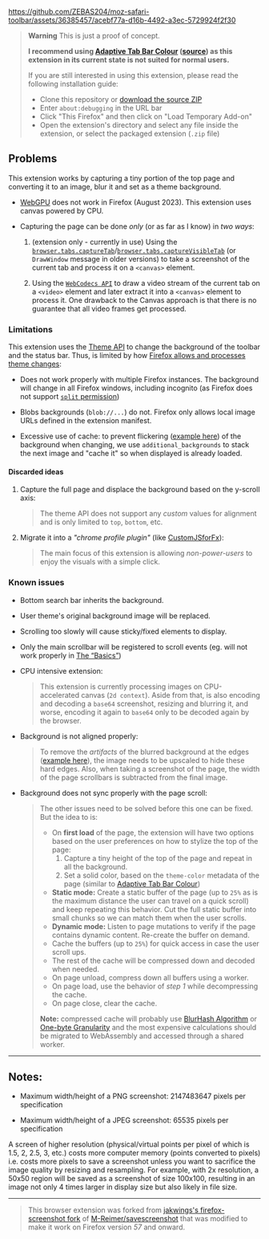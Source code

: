 https://github.com/ZEBAS204/moz-safari-toolbar/assets/36385457/acebf77a-d16b-4492-a3ec-5729924f2f30

> **Warning**
> This is just a proof of concept.
>
> **I recommend using [Adaptive Tab Bar Colour](https://addons.mozilla.org/en-US/firefox/addon/adaptive-tab-bar-colour/) ([source](https://github.com/easonwong-de/Adaptive-Tab-Bar-Colour)) as this extension in its current state is not suited for normal users.**
>
> If you are still interested in using this extension, please read the following installation guide:
>
> - Clone this repository or [download the source ZIP](https://github.com/ZEBAS204/moz-safari-toolbar/archive/refs/heads/master.zip)
> - Enter `about:debugging` in the URL bar
> - Click "This Firefox" and then click on "Load Temporary Add-on"
> - Open the extension's directory and select any file inside the extension, or select the packaged extension (`.zip` file)

## Problems

This extension works by capturing a tiny portion of the top page and converting it to an image, blur it and set as a theme background.

- [WebGPU](https://developer.mozilla.org/en-US/docs/Web/API/WebGPU_API) does not work in Firefox (August 2023). This extension uses canvas powered by CPU.

- Capturing the page can be done *only* (or as far as I know) in *two ways*:

  1. (extension only - currently in use) Using the [`browser.tabs.captureTab`](https://developer.mozilla.org/en-US/docs/Mozilla/Add-ons/WebExtensions/API/tabs/captureTab)/[`browser.tabs.captureVisibleTab`](https://developer.mozilla.org/en-US/docs/Mozilla/Add-ons/WebExtensions/API/tabs/captureVisibleTab) (or `DrawWindow` message in older versions) to take a screenshot of the current tab and process it on a `<canvas>` element.

  2. Using the [`WebCodecs API`](https://developer.mozilla.org/en-US/docs/Web/API/WebCodecs_API) to draw a video stream of the current tab on a `<video>` element and later extract it into a `<canvas>` element to process it.
One drawback to the Canvas approach is that there is no guarantee that all video frames get processed.

### Limitations

This extension uses the [Theme API](https://developer.mozilla.org/en-US/docs/Mozilla/Add-ons/WebExtensions/API/theme) to change the background of the toolbar and the status bar. Thus, is limited by how [Firefox allows and processes theme changes](https://github.com/mozilla/gecko-dev/blob/master/toolkit/modules/LightweightThemeConsumer.sys.mjs):

- Does not work properly with multiple Firefox instances. The background will change in all Firefox windows, including incognito (as Firefox does not support [`split` permission](https://bugzilla.mozilla.org/show_bug.cgi?id=1380812))

- Blobs backgrounds (`blob://...`) do not. Firefox only allows local image URLs defined in the extension manifest.

- Excessive use of cache: to prevent flickering ([example here](https://i.imgur.com/fqwnQro.gif)) of the background when changing, we use `additional_backgrounds` to stack the next image and "cache it" so when displayed is already loaded.

#### Discarded ideas

1. Capture the full page and displace the background based on the y-scroll axis:
   > The theme API does not support any *custom* values for alignment and is only limited to `top`, `bottom`, etc.

2. Migrate it into a *"chrome profile plugin"* (like [CustomJSforFx](https://github.com/Aris-t2/CustomJSforFx)):
   > The main focus of this extension is allowing *non-power-users* to enjoy the visuals with a simple click.

### Known issues

- Bottom search bar inherits the background.

- User theme's original background image will be replaced.

- Scrolling too slowly will cause sticky/fixed elements to display.

- Only the main scrollbar will be registered to scroll events (eg. will not work properly in [The “Basics”](https://cpu.land/the-basics))

- CPU intensive extension:
  > This extension is currently processing images on CPU-accelerated canvas (`2d context`). Aside from that, is also encoding and decoding a `base64` screenshot, resizing and blurring it, and worse, encoding it again to `base64` only to be decoded again by the browser.

- Background is not aligned properly:
  > To remove the *artifacts* of the blurred background at the edges ([example here](https://i.imgur.com/fqwnQro.gif)), the image needs to be upscaled to hide these hard edges.
  > Also, when taking a screenshot of the page, the width of the page scrollbars is subtracted from the final image.

- Background does not sync properly with the page scroll:
  > The other issues need to be solved before this one can be fixed.
  > But the idea to is:
  > - On **first load** of the page, the extension will have two options based on the user preferences on how to stylize the top of the page:
  >   1. Capture a tiny height of the top of the page and repeat in all the background.
  >   2. Set a solid color, based on the `theme-color` metadata of the page (similar to [Adaptive Tab Bar Colour](https://github.com/easonwong-de/Adaptive-Tab-Bar-Colour))
  > - **Static mode:** Create a static buffer of the page (up to `25%` as is the maximum distance the user can travel on a quick scroll) and keep repeating this behavior. Cut the full static buffer into small chunks so we can match them when the user scrolls.
  > - **Dynamic mode:** Listen to page mutations to verify if the page contains dynamic content. Re-create the buffer on demand.
  > - Cache the buffers (up to `25%`) for quick access in case the user scroll ups.
  > - The rest of the cache will be compressed down and decoded when needed.
  > - On page unload, compress down all buffers using a worker.
  > - On page load, use the behavior of *step 1* while decompressing the cache.
  > - On page close, clear the cache.
  >
  > **Note:** compressed cache will probably use [BlurHash Algorithm](https://github.com/woltapp/blurhash/blob/master/Algorithm.md) or [One-byte Granularity](https://stackoverflow.com/a/38126771) and the most expensive calculations should be migrated to WebAssembly and accessed through a shared worker.

---

## Notes:

- Maximum width/height of a PNG screenshot: 2147483647 pixels per specification

- Maximum width/height of a JPEG screenshot: 65535 pixels per specification

A screen of higher resolution (physical/virtual points per pixel of which is 1.5, 2, 2.5, 3, etc.) costs more computer memory (points converted to pixels) i.e. costs more pixels to save a screenshot unless you want to sacrifice the image quality by resizing and resampling.  For example, with 2x resolution, a 50x50 region will be saved as a screenshot of size 100x100, resulting in an image not only 4 times larger in display size but also likely in file size.

----

> This browser extension was forked from [jakwings's firefox-screenshot fork](https://github.com/jakwings/firefox-screenshot) of [M-Reimer/savescreenshot](https://github.com/M-Reimer/savescreenshot/tree/14315d4bdcec34efb85b9534701094e63af2b3c3) that was modified to make it work on Firefox version *57* and onward.
